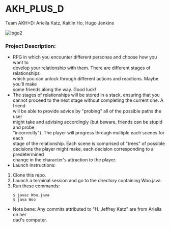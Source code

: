 # AKH_PLUS_D
Team AKH+D: Ariella Katz, Kaitlin Ho, Hugo Jenkins

![logo2](https://user-images.githubusercontent.com/90857207/170614405-5650e068-a80d-4baf-b8ab-414053ada330.jpg)

### Project Description:
* RPG in which you encounter different personas and choose how you want to  
develop your relationship with them. There are different stages of relationships  
which you can unlock through different actions and reactions. Maybe you'll make  
some friends along the way. Good luck!
* The stages of relationships will be stored in a stack, ensuring that you  
cannot proceed to the next stage without completing the current one. A friend   
will be able to provide advice by "probing" all of the possible paths the user  
might take and advising accordingly (but beware, friends can be stupid and probe  
"incorrectly"). The player will progress through multiple each scenes for each  
stage of the relationship. Each scene is comprised of "trees" of possible  
decisions the player might make, each decision corresponding to a predetermined  
change in the character's attraction to the player.
* Launch instructions:
1. Clone this repo.
2. Launch a terminal session and go to the directory containing Woo.java
3. Run these commands:
   ```
   $ javac Woo.java
   $ java Woo
   ```
* Nota bene: Any commits attributed to "H. Jeffrey Katz" are from Ariella on her  
dad's computer.
